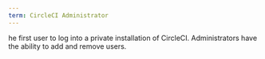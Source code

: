 ```yaml
---
term: CircleCI Administrator
---
```


he first user to log into a private installation of CircleCI. Administrators have the ability to add and remove users.
